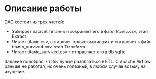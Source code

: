 # Описание работы

DAG состоит из трех частей:
 - Забирает dataset титаник и сохраняет его в файл titanic.csv, этап Extract
 - Читает titanic.csv, оставляет только выживших и сохраняет в файл titanic_survived.csv, этап Transform
 - Читает titanic_survived.csv и отправляет его в db sqlite

Задание подобрал, чтобы лучше разобраться в ETL. С Apache Airflow раньше не работал, но очень полезный, в любом случае возьму на изучение.